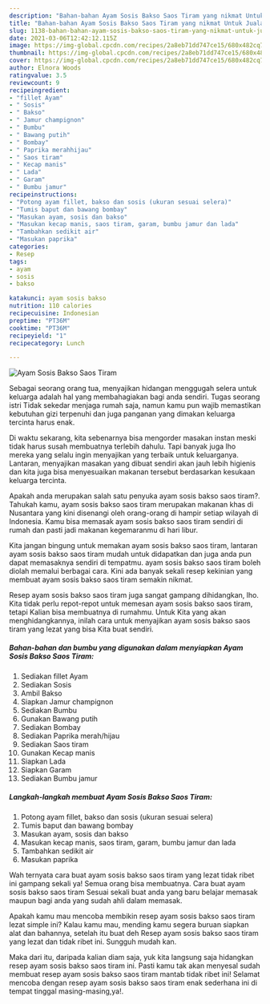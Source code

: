 ```yaml
---
description: "Bahan-bahan Ayam Sosis Bakso Saos Tiram yang nikmat Untuk Jualan"
title: "Bahan-bahan Ayam Sosis Bakso Saos Tiram yang nikmat Untuk Jualan"
slug: 1138-bahan-bahan-ayam-sosis-bakso-saos-tiram-yang-nikmat-untuk-jualan
date: 2021-03-06T12:42:12.115Z
image: https://img-global.cpcdn.com/recipes/2a8eb71dd747ce15/680x482cq70/ayam-sosis-bakso-saos-tiram-foto-resep-utama.jpg
thumbnail: https://img-global.cpcdn.com/recipes/2a8eb71dd747ce15/680x482cq70/ayam-sosis-bakso-saos-tiram-foto-resep-utama.jpg
cover: https://img-global.cpcdn.com/recipes/2a8eb71dd747ce15/680x482cq70/ayam-sosis-bakso-saos-tiram-foto-resep-utama.jpg
author: Elnora Woods
ratingvalue: 3.5
reviewcount: 9
recipeingredient:
- "fillet Ayam"
- " Sosis"
- " Bakso"
- " Jamur champignon"
- " Bumbu"
- " Bawang putih"
- " Bombay"
- " Paprika merahhijau"
- " Saos tiram"
- " Kecap manis"
- " Lada"
- " Garam"
- " Bumbu jamur"
recipeinstructions:
- "Potong ayam fillet, bakso dan sosis (ukuran sesuai selera)"
- "Tumis baput dan bawang bombay"
- "Masukan ayam, sosis dan bakso"
- "Masukan kecap manis, saos tiram, garam, bumbu jamur dan lada"
- "Tambahkan sedikit air"
- "Masukan paprika"
categories:
- Resep
tags:
- ayam
- sosis
- bakso

katakunci: ayam sosis bakso 
nutrition: 110 calories
recipecuisine: Indonesian
preptime: "PT36M"
cooktime: "PT36M"
recipeyield: "1"
recipecategory: Lunch

---
```



![Ayam Sosis Bakso Saos Tiram](https://img-global.cpcdn.com/recipes/2a8eb71dd747ce15/680x482cq70/ayam-sosis-bakso-saos-tiram-foto-resep-utama.jpg)

Sebagai seorang orang tua, menyajikan hidangan menggugah selera untuk keluarga adalah hal yang membahagiakan bagi anda sendiri. Tugas seorang istri Tidak sekedar menjaga rumah saja, namun kamu pun wajib memastikan kebutuhan gizi terpenuhi dan juga panganan yang dimakan keluarga tercinta harus enak.

Di waktu  sekarang, kita sebenarnya bisa mengorder masakan instan meski tidak harus susah membuatnya terlebih dahulu. Tapi banyak juga lho mereka yang selalu ingin menyajikan yang terbaik untuk keluarganya. Lantaran, menyajikan masakan yang dibuat sendiri akan jauh lebih higienis dan kita juga bisa menyesuaikan makanan tersebut berdasarkan kesukaan keluarga tercinta. 



Apakah anda merupakan salah satu penyuka ayam sosis bakso saos tiram?. Tahukah kamu, ayam sosis bakso saos tiram merupakan makanan khas di Nusantara yang kini disenangi oleh orang-orang di hampir setiap wilayah di Indonesia. Kamu bisa memasak ayam sosis bakso saos tiram sendiri di rumah dan pasti jadi makanan kegemaranmu di hari libur.

Kita jangan bingung untuk memakan ayam sosis bakso saos tiram, lantaran ayam sosis bakso saos tiram mudah untuk didapatkan dan juga anda pun dapat memasaknya sendiri di tempatmu. ayam sosis bakso saos tiram boleh diolah memalui berbagai cara. Kini ada banyak sekali resep kekinian yang membuat ayam sosis bakso saos tiram semakin nikmat.

Resep ayam sosis bakso saos tiram juga sangat gampang dihidangkan, lho. Kita tidak perlu repot-repot untuk memesan ayam sosis bakso saos tiram, tetapi Kalian bisa membuatnya di rumahmu. Untuk Kita yang akan menghidangkannya, inilah cara untuk menyajikan ayam sosis bakso saos tiram yang lezat yang bisa Kita buat sendiri.

<!--inarticleads1-->

##### Bahan-bahan dan bumbu yang digunakan dalam menyiapkan Ayam Sosis Bakso Saos Tiram:

1. Sediakan fillet Ayam
1. Sediakan  Sosis
1. Ambil  Bakso
1. Siapkan  Jamur champignon
1. Sediakan  Bumbu
1. Gunakan  Bawang putih
1. Sediakan  Bombay
1. Sediakan  Paprika merah/hijau
1. Sediakan  Saos tiram
1. Gunakan  Kecap manis
1. Siapkan  Lada
1. Siapkan  Garam
1. Sediakan  Bumbu jamur




<!--inarticleads2-->

##### Langkah-langkah membuat Ayam Sosis Bakso Saos Tiram:

1. Potong ayam fillet, bakso dan sosis (ukuran sesuai selera)
1. Tumis baput dan bawang bombay
1. Masukan ayam, sosis dan bakso
1. Masukan kecap manis, saos tiram, garam, bumbu jamur dan lada
1. Tambahkan sedikit air
1. Masukan paprika




Wah ternyata cara buat ayam sosis bakso saos tiram yang lezat tidak ribet ini gampang sekali ya! Semua orang bisa membuatnya. Cara buat ayam sosis bakso saos tiram Sesuai sekali buat anda yang baru belajar memasak maupun bagi anda yang sudah ahli dalam memasak.

Apakah kamu mau mencoba membikin resep ayam sosis bakso saos tiram lezat simple ini? Kalau kamu mau, mending kamu segera buruan siapkan alat dan bahannya, setelah itu buat deh Resep ayam sosis bakso saos tiram yang lezat dan tidak ribet ini. Sungguh mudah kan. 

Maka dari itu, daripada kalian diam saja, yuk kita langsung saja hidangkan resep ayam sosis bakso saos tiram ini. Pasti kamu tak akan menyesal sudah membuat resep ayam sosis bakso saos tiram mantab tidak ribet ini! Selamat mencoba dengan resep ayam sosis bakso saos tiram enak sederhana ini di tempat tinggal masing-masing,ya!.

